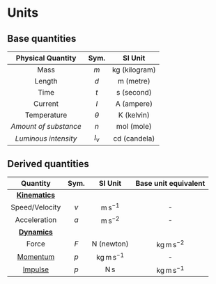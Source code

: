 # Units

## Base quantities

|   Physical Quantity   |   Sym.   |         SI Unit          |
| :-------------------: | :------: | :----------------------: |
|         Mass          |   $m$    | $\mathrm{kg}$ (kilogram) |
|        Length         |   $d$    |   $\mathrm{m}$ (metre)   |
|         Time          |   $t$    |  $\mathrm{s}$ (second)   |
|        Current        |   $I$    |  $\mathrm{A}$ (ampere)   |
|      Temperature      | $\theta$ |  $\mathrm{K}$ (kelvin)   |
| *Amount of substance* |   $n$    |  $\mathrm{mol}$ (mole)   |
| *Luminous intensity*  |  $I_v$   | $\mathrm{cd}$ (candela)  |

## Derived quantities

|                    Quantity                    | Sym.  |         SI Unit          |   Base unit equivalent   |
| :--------------------------------------------: | :---: | :----------------------: | :----------------------: |
|      [**Kinematics**](./c2-1-kinematics/)      |       |                          |                          |
|                 Speed/Velocity                 |  $v$  |   $\mathrm{m\,s^{-1}}$   |            -             |
|                  Acceleration                  |  $a$  |   $\mathrm{m\,s^{-2}}$   |            -             |
|        [**Dynamics**](./c2-2-dynamics/)        |       |                          |                          |
|                     Force                      |  $F$  |  $\mathrm{N}$ (newton)   | $\mathrm{kg\,m\,s^{-2}}$ |
|    [Momentum](./c2-2-dynamics/momentum.md)     |  $p$  | $\mathrm{kg\,m\,s^{-1}}$ |            -             |
| [Impulse](./c2-2-dynamics/momentum.md#impulse) |  $p$  |     $\mathrm{N\,s}$      | $\mathrm{kg\,m\,s^{-1}}$ |

<!--
|           Quantity           |   Sym.    |          Unit          |         Equivalent          |                  |
| :--------------------------: | :-------: | :--------------------: | :-------------------------: | :--------------: |
|            Volume            |    $V$    |                        |       $\mathrm{m^3}$        |                  |
|           Density            |  $\rho$   |                        |      $\mathrm{kg/m^3}$      |                  |
|        Speed/Velocity        |    $v$    |                        |       $\mathrm{m/s}$        |                  |
|         Acceleration         |    $a$    |                        |      $\mathrm{m/s^2}$       |                  |
|            Force             |    $F$    | newton $(\mathrm{N})$  |     $\mathrm{kg~m/s^2}$     |                  |
| Gravitational field strength |    $g$    |                        |      $\mathrm{m/s^2}$       | $\mathrm{N/kg}$  |
|           Momentum           |    $p$    |                        |      $\mathrm{kg~m/s}$      |  $\mathrm{N~s}$  |
|            Moment            |    $M$    |                        |       $\mathrm{N~m}$        |                  |
|       Spring constant        |    $k$    |                        |       $\mathrm{N/m}$        |                  |
|           Pressure           |    $P$    | pascal $(\mathrm{Pa})$ |      $\mathrm{N/m^2}$       |                  |
|            Energy            |    $E$    |  joule $(\mathrm{J})$  |       $\mathrm{N~m}$        |  $\mathrm{kWh}$  |
|            Power             |    $P$    |  watt $(\mathrm{W})$   |       $\mathrm{J/s}$        | $\mathrm{N~m/s}$ |
|   Specific heat capacity}    |    $c$    |                        | $\mathrm{J/(kg~\degree C)}$ |                  |
|       Thermal capacity       |    $C$    |                        |   $\mathrm{J/\degree C}$    |                  |
|     Specific latent heat     |    $L$    |                        |       $\mathrm{J/kg}$       |                  |
|          Frequency           | $\lambda$ | hertz $(\mathrm{Hz})$  |       $\mathrm{1/s}$        |                  |
|            Charge            |    $Q$    | coulomb $(\mathrm{C})$ |       $\mathrm{A~s}$        |                  |
|           Voltage            |    $V$    |  volt $(\mathrm{V})$   |       $\mathrm{J/C}$        |                  |
|          Resistance          |    $R$    |     ohm $(\Omega)$     |       $\mathrm{V/A}$        |                  |
-->

<!-- 
|   **Forces, density and pressure**   |        |                       |            |
|                 Area                 |  $A$   |    $\mathrm{m^2}$     |            |
|                Volume                |  $V$   |    $\mathrm{m^3}$     |            |
|               Density                | $\rho$ | $\mathrm{kg\,m^{-3}}$ |            |
-->
